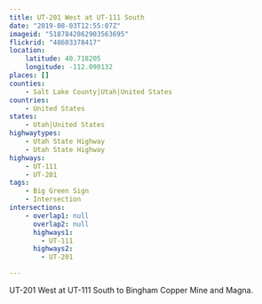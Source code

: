 ```yaml
---
title: UT-201 West at UT-111 South
date: "2019-08-03T12:55:07Z"
imageid: "5187842862903563695"
flickrid: "48603378417"
location:
    latitude: 40.718205
    longitude: -112.090132
places: []
counties:
    - Salt Lake County|Utah|United States
countries:
    - United States
states:
    - Utah|United States
highwaytypes:
    - Utah State Highway
    - Utah State Highway
highways:
    - UT-111
    - UT-201
tags:
    - Big Green Sign
    - Intersection
intersections:
    - overlap1: null
      overlap2: null
      highways1:
        - UT-111
      highways2:
        - UT-201

---
```

UT-201 West at UT-111 South to Bingham Copper Mine and Magna.